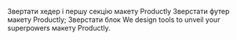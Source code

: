 Звертати хедер і першу секцію макету Productly 
Зверстати футер макету Productly;
Зверстати блок We design tools to unveil your superpowers макету Productly.